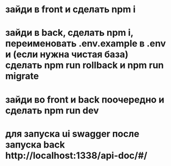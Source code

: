 # зайди в front и сделать npm i
# зайди в back, сделать npm i, переименовать .env.example в .env и (если нужна чистая база)  сделать npm run rollback и npm run migrate 
# зайди во front и back поочередно и сделать npm run dev
# для запуска ui swagger после запуска back http://localhost:1338/api-doc/#/


